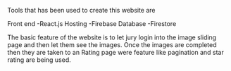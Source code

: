 Tools that has been used to create this website are 

Front end
-React.js
Hosting
-Firebase 
Database
-Firestore

The basic feature of the website is to let jury login into the image sliding page and then let them see the images. Once the images are completed then they are taken to an Rating page were feature like pagination and star rating are being used.
